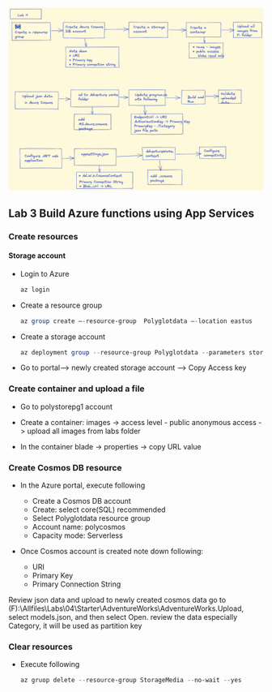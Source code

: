 ![](./images/AZ-204-Labs-04-Flow.png)

## Lab 3 Build Azure functions using App Services
### Create resources
#### Storage account

* Login to Azure

    ```powershell
    az login
    ```


* Create a resource group

    ```powershell
    az group create –-resource-group  Polyglotdata –-location eastus
    ```


* Create a storage account

    ```powershell
    az deployment group --resource-group Polyglotdata --parameters storageAccountName=”polystorepg” –-template-uri <storage account uri>
    ```

* Go to portal--> newly created storage account --> Copy Access key


### Create container and upload a file

* Go to polystorepg1 account

* Create a container: images -> access level - public anonymous access -> upload all images from labs folder
* In the container blade -> properties -> copy URL value


### Create Cosmos DB resource
* In the Azure portal, execute following
    * Create a Cosmos DB account
    * Create: select core(SQL) recommended 
    * Select Polyglotdata resource group
    * Account name: polycosmos
    * Capacity mode: Serverless

* Once Cosmos account is created note down following:
    * URI
    * Primary Key
    * Primary Connection String

Review json data and upload to newly created cosmos data
 go to (F):\Allfiles\Labs\04\Starter\AdventureWorks\AdventureWorks.Upload, select models.json, and then select Open.
review the data especially Category, it will be used as partition key

### Clear resources
* Execute following
    ```powershell
    az gruop delete --resource-group StorageMedia --no-wait --yes
    ```






